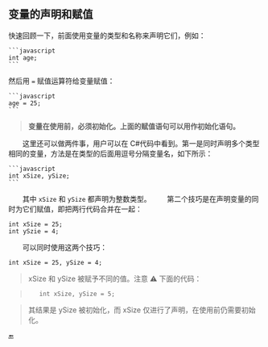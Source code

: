 ## 变量的声明和赋值

快速回顾一下，前面使用变量的类型和名称来声明它们，例如：

    ```javascript
    int age;
    ```

然后用 `=` 赋值运算符给变量赋值：

    ```javascript
    age = 25;
    ```

>**变量在使用前，必须初始化。上面的赋值语句可以用作初始化语句。**


&emsp;&emsp;这里还可以做两件事，用户可以在 C#代码中看到。第一是同时声明多个类型相同的变量，方法是在类型的后面用逗号分隔变量名，如下所示：

    ```javascript
    int xSize, ySize;
    ```

&emsp;&emsp;其中 `xSize` 和 `ySize` 都声明为整数类型。
&emsp;&emsp;第二个技巧是在声明变量的同时为它们赋值，即把两行代码合并在一起：

    int xSize = 25;
    int ySzie = 4;

&emsp;&emsp;可以同时使用这两个技巧：

    int xSize = 25, ySize = 4;

>xSize 和 ySize 被赋予不同的值。注意 ⚠️ 下面的代码：

>        int xSize, ySize = 5;

>其结果是 ySize 被初始化，而 xSize 仅进行了声明，在使用前仍需要初始化。





















🔚